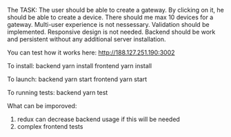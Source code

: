 The TASK:
  The user should be able to create a gateway. By clicking on it, he should be able to create a device.
  There should me max 10 devices for a gateway.
  Multi-user experience is not nessessary.
  Validation should be implemented.
  Responsive design is not needed.
  Backend should be work and persistent without any additional server installation.

You can test how it works here:
  http://188.127.251.190:3002

To install:
  backend
    yarn install
  frontend
    yarn install

To launch:
  backend
    yarn start
  frontend
    yarn start

To running tests:
  backend
    yarn test

What can be imporoved:
  1. redux can decrease backend usage if this will be needed
  3. complex frontend tests
